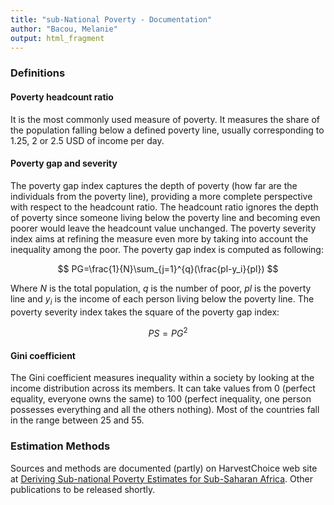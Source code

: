 ```yaml
---
title: "sub-National Poverty - Documentation"
author: "Bacou, Melanie"
output: html_fragment
---
```


### Definitions

#### Poverty headcount ratio

It is the most commonly used measure of poverty. It measures the share of the population falling below a defined poverty line, usually corresponding to 1.25, 2 or 2.5 USD of income per day.

#### Poverty gap and severity

The poverty gap index captures the depth of poverty (how far are the individuals from the poverty line), providing a more complete perspective with respect to the headcount ratio. The headcount ratio ignores the depth of poverty since someone living below the poverty line and becoming even poorer would leave the headcount value unchanged. The poverty severity index aims at refining the measure even more by taking into account the inequality among the poor. The poverty gap index is computed as following:

$$ PG=\frac{1}{N}\sum_{j=1}^{q}(\frac{pl-y_i}{pl}) $$

Where $N$ is the total population, $q$ is the number of poor, $pl$ is the poverty line and $y_i$ is the income of each person living below the poverty line. The poverty severity index takes the square of the poverty gap index:

$$ PS=PG^2 $$

#### Gini coefficient

The Gini coefficient measures inequality within a society by looking at the income distribution across its members. It can take values from 0 (perfect equality, everyone owns the same) to 100 (perfect inequality, one person possesses everything and all the others nothing). Most of the countries fall in the range between 25 and 55.


### Estimation Methods

Sources and methods are documented (partly) on HarvestChoice web site at [Deriving Sub-national Poverty Estimates for Sub-Saharan Africa](http://harvestchoice.org/labs/readme_poverty). Other publications to be released shortly.






